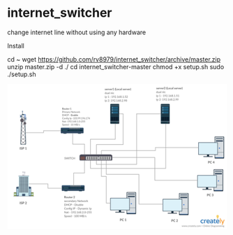 # internet_switcher
change internet line without using any hardware


Install

cd ~
wget https://github.com/rv8979/internet_switcher/archive/master.zip
unzip master.zip -d ./
cd internet_switcher-master
chmod +x setup.sh
sudo ./setup.sh

![alt text](https://raw.githubusercontent.com/rv8979/internet_switcher/master/Document_readme.png)
